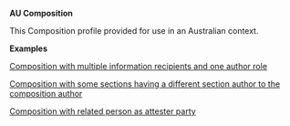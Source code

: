 **AU Composition**

This Composition profile provided for use in an Australian context.

**Examples**

[Composition with multiple information recipients and one author role](Composition-multiple-information-recipients-and-author-role.html)

[Composition with some sections having a different section author to the composition author](Composition-composition-different-authors.html)

[Composition with related person as attester party](composition-WithAttesterRelatedParty.html)

